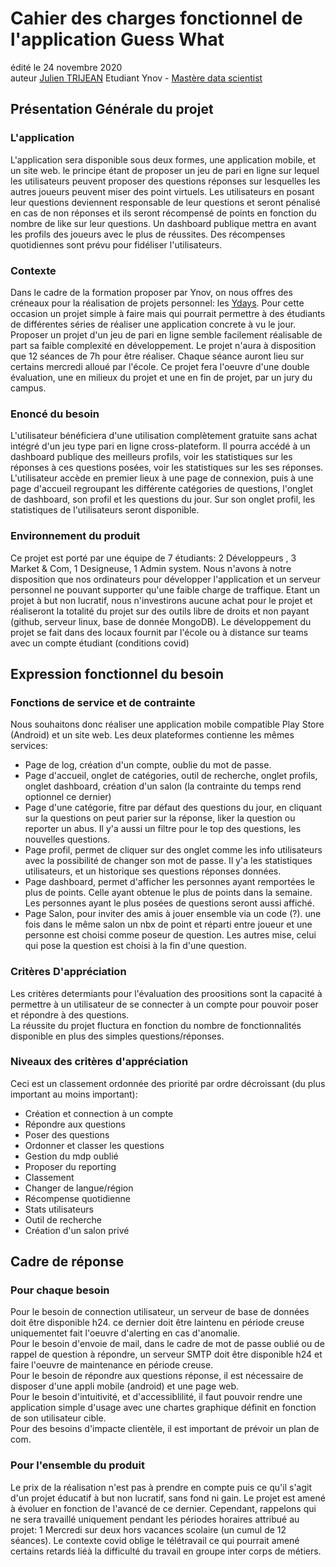 # Cahier des charges fonctionnel de l'application Guess What
édité le 24 novembre 2020   
auteur [Julien TRIJEAN](https://www.linkedin.com/in/julien-trijean-21183a147) Etudiant Ynov - [Mastère data scientist](https://www.ynov.com/formation/ynov-masteres/data-scientist/)

## Présentation Générale du projet
### L'application
L'application sera disponible sous deux formes, une application mobile, et un site web. le principe étant de proposer un jeu de pari en ligne sur lequel les utilisateurs peuvent proposer des questions réponses sur lesquelles les autres joueurs peuvent miser des point virtuels. Les utilisateurs en posant leur questions deviennent responsable de leur questions et seront pénalisé en cas de non réponses et ils seront récompensé de points en fonction du nombre de like sur leur questions. Un dashboard publique mettra en avant les profils des joueurs avec le plus de réussites. Des récompenses quotidiennes sont prévu pour fidéliser l'utilisateurs.

### Contexte
Dans le cadre de la formation proposer par Ynov, on nous offres des créneaux pour la réalisation de projets personnel: les [Ydays](https://www.ynov.com/ydays/). Pour cette occasion un projet simple à faire mais qui pourrait permettre à des étudiants de différentes séries de réaliser une application concrete à vu le jour. Proposer un projet d'un jeu de pari en ligne semble facilement réalisable de part sa faible complexité en développement. Le projet n'aura à disposition que 12 séances de 7h pour être réaliser. Chaque séance auront lieu sur certains mercredi alloué par l'école. Ce projet fera l'oeuvre d'une double évaluation, une en milieux du projet et une en fin de projet, par un jury du campus.

### Enoncé du besoin
L'utilisateur bénéficiera d'une utilisation complètement gratuite sans achat intégré d'un jeu type pari en ligne cross-plateform. Il pourra accédé à un dashboard publique des meilleurs profils, voir les statistiques sur les réponses à ces questions posées, voir les statistiques sur les ses réponses.
L'utilisateur  accède en premier lieux à une page de connexion, puis à une page d'accueil regroupant les différente catégories de questions, l'onglet de dashboard, son profil et les questions du jour. Sur son onglet profil, les statistiques de l'utilisateurs seront disponible.

### Environnement du produit
Ce projet est porté par une équipe de 7 étudiants: 2 Développeurs , 3 Market & Com, 1 Designeuse, 1 Admin system. Nous n'avons à notre disposition que nos ordinateurs pour développer l'application et un serveur personnel ne pouvant supporter qu'une faible charge de traffique. Etant un projet à but non lucratif, nous n'investirons aucune achat pour le projet et réaliseront la totalité du projet sur des outils libre de droits et non payant (github, serveur linux, base de donnée MongoDB). Le développement du projet se fait dans des locaux fournit par l'école ou à distance sur teams avec un compte étudiant (conditions covid)

## Expression fonctionnel du besoin
### Fonctions de service et de contrainte
Nous souhaitons donc réaliser une application mobile compatible Play Store (Android) et un site web. Les deux plateformes contienne les mêmes services:
- Page de log, création d'un compte, oublie du mot de passe.
- Page d'accueil, onglet de catégories, outil de recherche, onglet profils, onglet dashboard, création d'un salon (la contrainte du temps rend optionnel ce dernier)
- Page d'une catégorie, fitre par défaut des questions du jour, en cliquant sur la questions on peut parier sur la réponse, liker la question ou reporter un abus. Il y'a aussi un filtre pour le top des questions, les nouvelles questions.
- Page profil, permet de cliquer sur des onglet comme les info utilisateurs avec la possibilité de changer son mot de passe. Il y'a les statistiques utilisateurs, et un historique ses questions réponses données.
- Page dashboard, permet d'afficher les personnes ayant remportées le plus de points. Celle ayant obtenue le plus de points dans la semaine. Les personnes ayant le plus posées de questions seront aussi affiché.
- Page Salon, pour inviter des amis à jouer ensemble via un code (?). une fois dans le même salon un nbx de point et réparti entre joueur et une personne est choisi comme poseur de question. Les autres mise, celui qui pose la question est choisi à la fin d'une question.

### Critères D'appréciation
Les critères determiants pour l'évaluation des proositions sont la capacité à permettre à un utilisateur de se connecter à un compte pour pouvoir poser et répondre à des questions.   
La réussite du projet fluctura en fonction du nombre de fonctionnalités disponible en plus des simples questions/réponses.

### Niveaux des critères d'appréciation
Ceci est un classement ordonnée des priorité par ordre décroissant (du plus important au moins important):
- Création et connection à un compte
- Répondre aux questions
- Poser des questions
- Ordonner et classer les questions
- Gestion du mdp oublié
- Proposer du reporting
- Classement
- Changer de langue/région
- Récompense quotidienne
- Stats utilisateurs
- Outil de recherche
- Création d'un salon privé

## Cadre de réponse
### Pour chaque besoin
Pour le besoin de connection utilisateur, un serveur de base de données doit être disponible h24. ce dernier doit être laintenu en période creuse uniquementet fait l'oeuvre d'alerting en cas d'anomalie.   
Pour le besoin d'envoie de mail, dans le cadre de mot de passe oublié ou de rappel de question à répondre, un serveur SMTP doit être disponible h24 et faire l'oeuvre de maintenance en période creuse.   
Pour le besoin de répondre aux questions réponse, il est nécessaire de disposer d'une appli mobile (android) et une page web.   
Pour le besoin d'intuitivité, et d'accessiblilité, il faut pouvoir rendre une application simple d'usage avec une chartes graphique définit en fonction de son utilisateur cible.   
Pour des besoins d'impacte clientèle, il est important de prévoir un plan de com.

### Pour l'ensemble du produit
Le prix de la réalisation n'est pas à prendre en compte puis ce qu'il s'agit d'un projet éducatif à but non lucratif, sans fond ni gain. Le projet est amené à évoluer en fonction de l'avancé de ce dernier. Cependant, rappelons qui ne sera travaillé uniquement pendant les périodes horaires attribué au projet: 1 Mercredi sur deux hors vacances scolaire (un cumul de 12 séances). Le contexte covid oblige le télétravail ce qui pourrait amené certains retards liéà la difficulté du travail en groupe inter corps de métiers.
